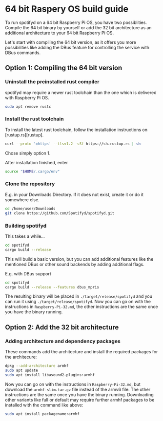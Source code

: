 # 64 bit Raspery OS build guide

To run spotifyd on a 64 bit Raspberry Pi OS, you have two possiblities. Compile the 64 bit binary by yourself or add the 32 bit architecture as 
an additional architecture to your 64 bit Raspberry Pi OS.

Let's start with compiling the 64 bit version, as it offers you more possibilities like adding the DBus feature for controlling the service with
DBus commands.

## Option 1: Compiling the 64 bit version

### Uninstall the preinstalled rust compiler

spotifyd may require a newer rust toolchain than the one which is delivered with Raspberry Pi OS.

```bash
sudo apt remove rustc
```

### Install the rust toolchain

To install the latest rust toolchain, follow the installation instructions on [rustup.rs][rustup].

```bash
curl --proto '=https' --tlsv1.2 -sSf https://sh.rustup.rs | sh
```

Chose simply option 1.

After installation finished, enter

```bash
source "$HOME/.cargo/env"
```

### Clone the repository

E.g. in your Downloads Directory. If it does not exist, create it or do it somewhere else.

```bash
cd /home/user/Downloads
git clone https://github.com/Spotifyd/spotifyd.git
```

### Building spotifyd

This takes a while...

```bash
cd spotifyd
cargo build --release
```

This will build a basic version, but you can add additional features like the mentioned DBus or other sound backends by adding additional flags.

E.g. with DBus support

```bash
cd spotifyd
cargo build --release --features dbus_mpris
```

The resulting binary will be placed in `./target/release/spotifyd` and you can run it using `./target/release/spotifyd`.
Now you can go on with the instructions in `Raspberry-Pi-32.md`, the other instructions are the same once you have the binary running.

## Option 2: Add the 32 bit architecture

### Adding architecture and dependency packages

These commands add the architecture and install the required packages for the architecure:

```bash
dpkg --add-architecture armhf
sudo apt update
sudo apt install libasound2-plugins:armhf
```

Now you can go on with the instructions in `Raspberry-Pi-32.md`, but download the `armhf-slim.tar.gz` file instead of the armv6 file.
The other instructions are the same once you have the binary running.
Downloading other variants like full or default may require further armhf packages to be installed with the command like above:

```bash
sudo apt install packagename:armhf
```

